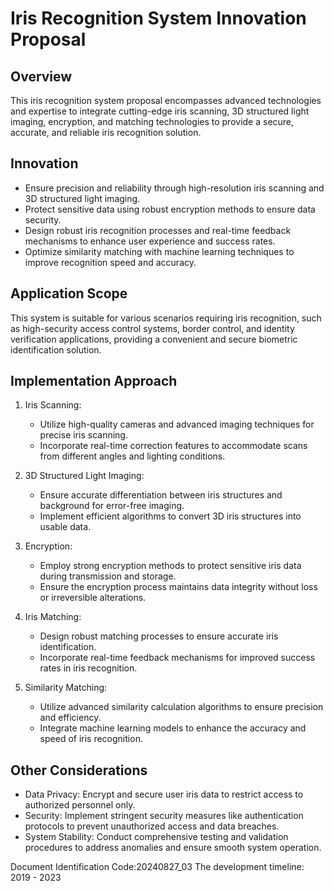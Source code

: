 # Iris Recognition System Innovation Proposal

## Overview

This iris recognition system proposal encompasses advanced technologies and expertise to integrate cutting-edge iris scanning, 3D structured light imaging, encryption, and matching technologies to provide a secure, accurate, and reliable iris recognition solution.

## Innovation

- Ensure precision and reliability through high-resolution iris scanning and 3D structured light imaging.
- Protect sensitive data using robust encryption methods to ensure data security.
- Design robust iris recognition processes and real-time feedback mechanisms to enhance user experience and success rates.
- Optimize similarity matching with machine learning techniques to improve recognition speed and accuracy.

## Application Scope

This system is suitable for various scenarios requiring iris recognition, such as high-security access control systems, border control, and identity verification applications, providing a convenient and secure biometric identification solution.

## Implementation Approach

1. Iris Scanning:
   - Utilize high-quality cameras and advanced imaging techniques for precise iris scanning.
   - Incorporate real-time correction features to accommodate scans from different angles and lighting conditions.

2. 3D Structured Light Imaging:
   - Ensure accurate differentiation between iris structures and background for error-free imaging.
   - Implement efficient algorithms to convert 3D iris structures into usable data.

3. Encryption:
   - Employ strong encryption methods to protect sensitive iris data during transmission and storage.
   - Ensure the encryption process maintains data integrity without loss or irreversible alterations.

4. Iris Matching:
   - Design robust matching processes to ensure accurate iris identification.
   - Incorporate real-time feedback mechanisms for improved success rates in iris recognition.

5. Similarity Matching:
   - Utilize advanced similarity calculation algorithms to ensure precision and efficiency.
   - Integrate machine learning models to enhance the accuracy and speed of iris recognition.

## Other Considerations

- Data Privacy: Encrypt and secure user iris data to restrict access to authorized personnel only.
- Security: Implement stringent security measures like authentication protocols to prevent unauthorized access and data breaches.
- System Stability: Conduct comprehensive testing and validation procedures to address anomalies and ensure smooth system operation.

Document Identification Code:20240827_03
The development timeline: 2019 - 2023

